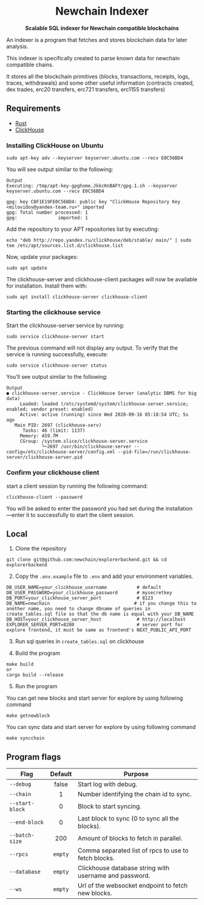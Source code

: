 <h1 align="center">
<strong>Newchain Indexer</strong>
</h1>
<p align="center">
<strong>Scalable SQL indexer for Newchain compatible blockchains</strong>
</p>

An indexer is a program that fetches and stores blockchain data for later analysis.

This indexer is specifically created to parse known data for newchain compatible chains.

It stores all the blockchain primitives (blocks, transactions, receipts, logs, traces, withdrawals) and some other useful information (contracts created, dex trades, erc20 transfers, erc721 transfers, erc1155 transfers)

## Requirements

- [Rust](https://www.rust-lang.org/tools/install)
- [ClickHouse](https://clickhouse.com/)

### Installing ClickHouse on Ubuntu
```
sudo apt-key adv --keyserver keyserver.ubuntu.com --recv E0C56BD4
```
You will see output similar to the following:

```
Output
Executing: /tmp/apt-key-gpghome.JkkcKnBAFY/gpg.1.sh --keyserver keyserver.ubuntu.com --recv E0C56BD4

gpg: key C8F1E19FE0C56BD4: public key "ClickHouse Repository Key <milovidov@yandex-team.ru>" imported
gpg: Total number processed: 1
gpg:               imported: 1
```

Add the repository to your APT repositories list by executing:
```
echo "deb http://repo.yandex.ru/clickhouse/deb/stable/ main/" | sudo tee /etc/apt/sources.list.d/clickhouse.list
```

Now, update your packages:
```
sudo apt update
```

The clickhouse-server and clickhouse-client packages will now be available for installation. Install them with:
```
sudo apt install clickhouse-server clickhouse-client
```

### Starting the clickhouse service
Start the clickhouse-server service by running:
```
sudo service clickhouse-server start
```

The previous command will not display any output. To verify that the service is running successfully, execute:
```
sudo service clickhouse-server status
```
You’ll see output similar to the following:

```
Output
● clickhouse-server.service - ClickHouse Server (analytic DBMS for big data)
     Loaded: loaded (/etc/systemd/system/clickhouse-server.service; enabled; vendor preset: enabled)
     Active: active (running) since Wed 2020-09-16 05:18:54 UTC; 5s ago
   Main PID: 2697 (clickhouse-serv)
      Tasks: 46 (limit: 1137)
     Memory: 459.7M
     CGroup: /system.slice/clickhouse-server.service
             └─2697 /usr/bin/clickhouse-server --config=/etc/clickhouse-server/config.xml --pid-file=/run/clickhouse-server/clickhouse-server.pid
```

### Confirm your clickhouse client
start a client session by running the following command:
```
clickhouse-client --password
```
You will be asked to enter the password you had set during the installation—enter it to successfully to start the client session.



## Local

1. Clone the repository

```
git clone git@github.com:newchain/explorerbackend.git && cd explorerbackend
```


2. Copy the `.env.example` file to `.env` and add your environment variables.

```
DB_USER_NAME=your_clickhouse_username           # default
DB_USER_PASSWORD=your_clickhouse_password       # mysecretkey
DB_PORT=your_clickhouse_server_port             # 8123
DB_NAME=newchain                               # if you change this to another name, you need to change dbname of queries in create_tables.sql file so that the db name is equal with your DB_NAME
DB_HOST=your_clickhouse_server_host             # http://localhost
EXPLORER_SERVER_PORT=8200                       # server port for explore frontend, it must be same as frontend's NEXT_PUBLIC_API_PORT
```


3. Run sql queries in `create_tables.sql` on clickhouse

4. Build the program

```
make build
or
cargo build --release
```

5. Run the program

You can get new blocks and start server for explore by using following command
```
make getnewblock
```

You can sync data and start server for explore by using following command
```
make syncchain
```



## Program flags

| Flag            | Default | Purpose                                                |
| --------------- | :-----: | ------------------------------------------------------ |
| `--debug`       |  false  | Start log with debug.                                  |
| `--chain`       |    1    | Number identifying the chain id to sync.               |
| `--start-block` |    0    | Block to start syncing.                                |
| `--end-block`   |    0    | Last block to sync (0 to sync all the blocks).         |
| `--batch-size`  |   200   | Amount of blocks to fetch in parallel.                 |
| `--rpcs`        | `empty` | Comma separated list of rpcs to use to fetch blocks.   |
| `--database`    | `empty` | Clickhouse database string with username and password. |
| `--ws`          | `empty` | Url of the websocket endpoint to fetch new blocks.     |
